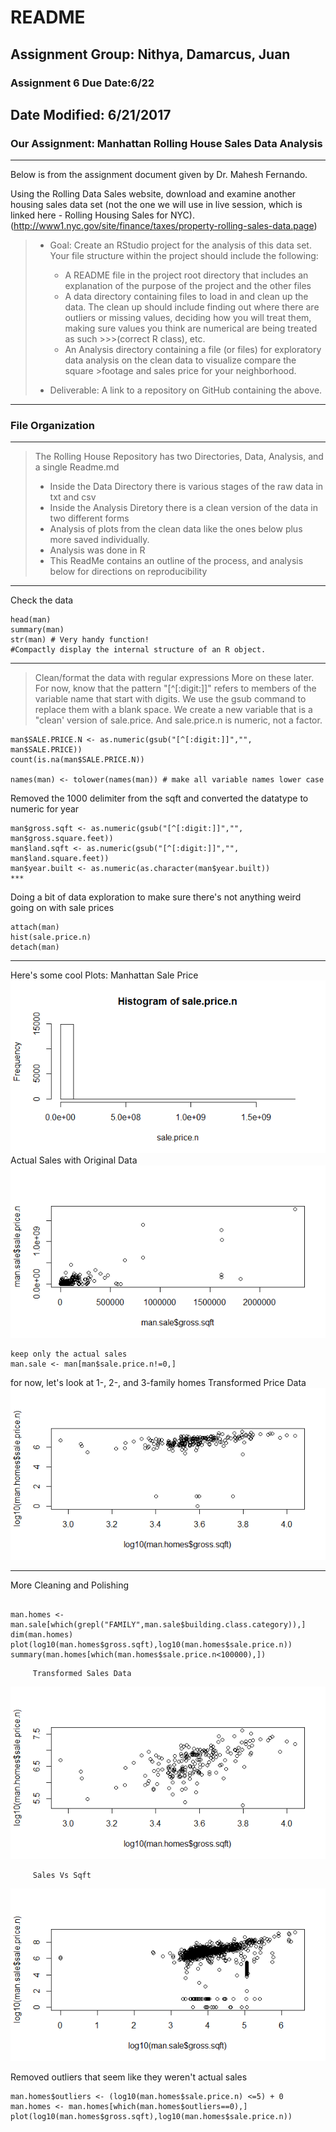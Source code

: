 
# README
## Assignment Group: Nithya, Damarcus, Juan
### Assignment 6 Due Date:6/22
## Date Modified: 6/21/2017

### Our Assignment:  Manhattan Rolling House Sales Data Analysis
---
Below is from the assignment document given by Dr. Mahesh Fernando. 

Using the Rolling Data Sales website, download and examine another housing sales data set (not the one we will use in live session, which is linked here - Rolling Housing Sales for NYC).
(http://www1.nyc.gov/site/finance/taxes/property-rolling-sales-data.page)

> * Goal: Create an RStudio project for the analysis of this data set. Your file structure within the project should include the following: 
>   * A README file in the project root directory that includes an explanation of the purpose of the project and the other files
>   * A data directory containing files to load in and clean up the data. The clean up should include finding out where there are 
outliers or missing values, deciding how you will treat them, making sure values you think are numerical are being treated as such >>>(correct R class), etc.
>   * An Analysis directory containing a file (or files) for exploratory data analysis on the clean data to visualize compare the square >footage and sales price for your neighborhood.
>
> * Deliverable: A link to a repository on GitHub containing the above. 
***
### File Organization
---
> The Rolling House Repository has two Directories, Data, Analysis, and a single Readme.md
> * Inside the Data Directory there is various stages of the raw data in txt and csv
> * Inside the Analysis Diretory there is a clean version of the data in two different forms
> * Analysis of plots from the clean data like the ones below plus more saved individually.
> * Analysis was done in R
> * This ReadMe contains an outline of the process, and analysis below for directions on reproducibility
---

 Check the data
```{r echo = TRUE}
head(man)
summary(man)
str(man) # Very handy function!
#Compactly display the internal structure of an R object.
```
***
>Clean/format the data with regular expressions
>More on these later. For now, know that the
>pattern "[^[:digit:]]" refers to members of the variable name that
>start with digits. We use the gsub command to replace them with a blank space.
>We create a new variable that is a "clean' version of sale.price.
>And sale.price.n is numeric, not a factor.
```{r echo = FALSE}
man$SALE.PRICE.N <- as.numeric(gsub("[^[:digit:]]","", man$SALE.PRICE))
count(is.na(man$SALE.PRICE.N))

names(man) <- tolower(names(man)) # make all variable names lower case
```
Removed the 1000 delimiter from the sqft and converted the datatype to numeric for year
```{r echo = FALSE}
man$gross.sqft <- as.numeric(gsub("[^[:digit:]]","", man$gross.square.feet))
man$land.sqft <- as.numeric(gsub("[^[:digit:]]","", man$land.square.feet))
man$year.built <- as.numeric(as.character(man$year.built))
***
```
Doing a bit of data exploration to make sure there's not anything
weird going on with sale prices

```{r echo = FALSE}
attach(man)
hist(sale.price.n) 
detach(man)
```
***
Here's some cool Plots:
             Manhattan Sale Price
![](https://github.com/WindDAnalytics/testrepo-1/blob/master/Analysis/man.sale.price.png) 
             Actual Sales with Original Data
![](https://github.com/WindDAnalytics/testrepo-1/blob/master/Analysis/Orig_ActualSales_Scatterplot.png)

```{r echo = FALSE}
keep only the actual sales
man.sale <- man[man$sale.price.n!=0,]
```
for now, let's look at 1-, 2-, and 3-family homes
            Transformed Price Data  
![](https://github.com/WindDAnalytics/testrepo-1/blob/master/Analysis/logT_HomesSq_Price_ScatterPlot.png)

***
More Cleaning and Polishing
```{r echo = FALSE}

man.homes <- man.sale[which(grepl("FAMILY",man.sale$building.class.category)),]
dim(man.homes)
plot(log10(man.homes$gross.sqft),log10(man.homes$sale.price.n))
summary(man.homes[which(man.homes$sale.price.n<100000),])
```
         Transformed Sales Data
![](https://github.com/WindDAnalytics/testrepo-1/blob/master/Analysis/NoOutliers_logT_Homes_Sales_ScatterPlot.png)

         Sales Vs Sqft
![](https://github.com/WindDAnalytics/testrepo-1/blob/master/Analysis/logT_Sales_per_sqft_Scatterplot.png)


Removed outliers that seem like they weren't actual sales

```{r echo = FALSE}
man.homes$outliers <- (log10(man.homes$sale.price.n) <=5) + 0
man.homes <- man.homes[which(man.homes$outliers==0),]
plot(log10(man.homes$gross.sqft),log10(man.homes$sale.price.n))
```
